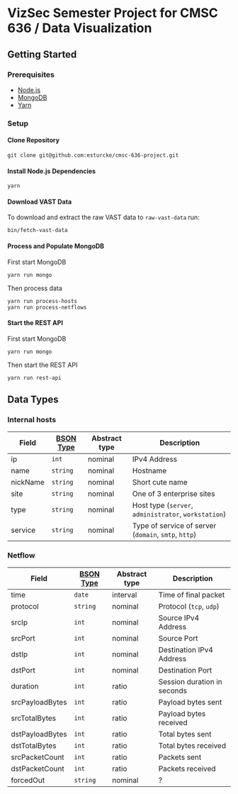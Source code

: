 # VizSec Semester Project for CMSC 636 / Data Visualization

## Getting Started

### Prerequisites

  - [Node.js](https://nodejs.org/en/)
  - [MongoDB](https://www.mongodb.com/)
  - [Yarn](https://yarnpkg.com/)

### Setup

#### Clone Repository

```
git clone git@github.com:esturcke/cmsc-636-project.git
```

#### Install Node.js Dependencies

```
yarn
```

#### Download VAST Data

To download and extract the raw VAST data to `raw-vast-data` run:

```
bin/fetch-vast-data
```

#### Process and Populate MongoDB

First start MongoDB

```
yarn run mongo
```

Then process data

```
yarn run process-hosts
yarn run process-netflows
```

#### Start the REST API

First start MongoDB

```
yarn run mongo
```

Then start the REST API

```
yarn run rest-api
```

## Data Types

### Internal hosts

| Field    | [BSON Type](https://docs.mongodb.com/v3.2/reference/bson-types/) | Abstract type | Description                                          |
| ---      | ---                                                              | ---           | ---                                                  |
| ip       | `int`                                                            | nominal       | IPv4 Address                                         |
| name     | `string`                                                         | nominal       | Hostname                                             |
| nickName | `string`                                                         | nominal       | Short cute name                                      |
| site     | `string`                                                         | nominal       | One of 3 enterprise sites                            |
| type     | `string`                                                         | nominal       | Host type (`server`, `administrator`, `workstation`) |
| service  | `string`                                                         | nominal       | Type of service of server (`domain`, `smtp`, `http`) |

### Netflow

| Field           | [BSON Type](https://docs.mongodb.com/v3.2/reference/bson-types/) | Abstract type | Description                 |
| ---             | ---                                                              | ---           | ---                         |
| time            | `date`                                                           | interval      | Time of final packet        |
| protocol        | `string`                                                         | nominal       | Protocol (`tcp`, `udp`)     |
| srcIp           | `int`                                                            | nominal       | Source IPv4 Address         |
| srcPort         | `int`                                                            | nominal       | Source Port                 |
| dstIp           | `int`                                                            | nominal       | Destination IPv4 Address    |
| dstPort         | `int`                                                            | nominal       | Destination Port            |
| duration        | `int`                                                            | ratio         | Session duration in seconds |
| srcPayloadBytes | `int`                                                            | ratio         | Payload bytes sent          |
| srcTotalBytes   | `int`                                                            | ratio         | Payload bytes received      |
| dstPayloadBytes | `int`                                                            | ratio         | Total bytes sent            |
| dstTotalBytes   | `int`                                                            | ratio         | Total bytes received        |
| srcPacketCount  | `int`                                                            | ratio         | Packets sent                |
| dstPacketCount  | `int`                                                            | ratio         | Packets received            |
| forcedOut       | `string`                                                         | nominal       | ?                           |
